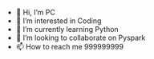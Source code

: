 - 👋 Hi, I’m PC
- 👀 I’m interested in Coding
- 🌱 I’m currently learning Python
- 💞️ I’m looking to collaborate on Pyspark
- 📫 How to reach me 999999999
